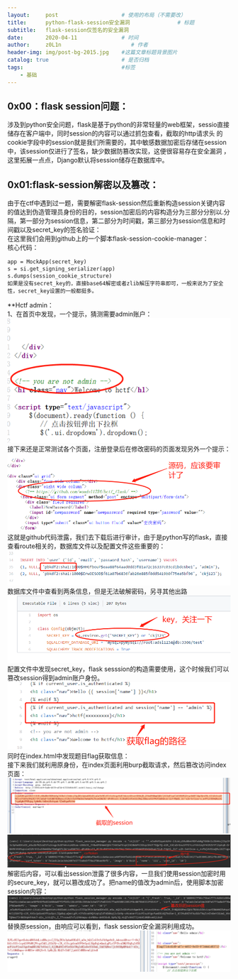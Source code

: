 ```yaml
---
layout:     post                    # 使用的布局（不需要改）
title:      python-flask-session安全漏洞               # 标题 
subtitle:   flask-session仅签名的安全漏洞
date:       2020-04-11              # 时间
author:     z0L1n                      # 作者
header-img: img/post-bg-2015.jpg    #这篇文章标题背景图片
catalog: true                       # 是否归档
tags:                               #标签
    - 基础
---
```


## 0x00：flask session问题：
涉及到python安全问题，flask是基于python的非常轻量的web框架，sessio直接储存在客户端中，同时session的内容可以通过抓包查看，截取的http请求头
的cookie字段中的session就是我们所需要的，其中敏感数据加密后存储在session中，该session仅进行了签名，缺少数据防篡改实现，这便很容易存在安全漏洞
，这里拓展一点点，Django默认将session储存在数据库中。  

## 0x01:flask-session解密以及篡改：  
由于在ctf中遇到过一题，需要解密flask-session然后重新构造session关键内容的值达到伪造管理员身份的目的，session加密后的内容构造分为三部分分别以.分隔，第一部分为session信息，第二部分为时间戳，第三部分为session信息和时间戳以及secret_key的签名验证：   
在这里我们会用到github上的一个脚本flask-session-cookie-manager：   
核心代码：  
```
app = MockApp(secret_key)
s = si.get_signing_serializer(app)
s.dumps(session_cookie_structure)
如果是没有secret_key的，直接base64解密或者zlib解压字符串即可，一般来说为了安全性，secret_key设置的一般都挺多。
```

**Hctf admin：  
1、在首页中发现，一个提示，猜测需要admin账户：  
![](https://github.com/z0L1n/pic/blob/master/2002/flask-admin/1.png?raw=true)  
接下来还是正常测试各个页面，注册登录后在修改密码的页面发现另外一个提示：  
![](https://github.com/z0L1n/pic/blob/master/2002/flask-admin/2.png?raw=true)  
这就是github代码泄露，我们去下载后进行审计，由于是python写的flask，直接查看route相关的，数据库文件以及配置文件这些重要的：  
![](https://github.com/z0L1n/pic/blob/master/2002/flask-admin/3.png?raw=true)  
数据库文件中查看到两条信息，但是无法破解密码，另寻其他出路     
![](https://github.com/z0L1n/pic/blob/master/2002/flask-admin/4.png?raw=true)  
配置文件中发现secret_key，flask sesssion的构造需要使用，这个时候我们可以篡改session得到admin账户身份。    
![](https://github.com/z0L1n/pic/blob/master/2002/flask-admin/5.png?raw=true)  
同时在index.html中发现题目flag获取信息：  
接下来我们就利用原身份，在index页面利用burp截取请求，然后篡改访问index页面：  
![](https://github.com/z0L1n/pic/blob/master/2002/flask-admin/6.png?raw=true)  
![](https://github.com/z0L1n/pic/blob/master/2002/flask-admin/7.png?raw=true)  
解密后内容，可以看出session泄露了很多内容，一旦我们使用session加密时用的secure_key，就可以篡改成功了。把name的值改为admin后，使用脚本加密session内容：  
![](https://github.com/z0L1n/pic/blob/master/2002/flask-admin/8.png?raw=true)  
替换原session，由响应可以看到，flask session安全漏洞利用成功。  
![](https://github.com/z0L1n/pic/blob/master/2002/flask-admin/9.png?raw=true)  




